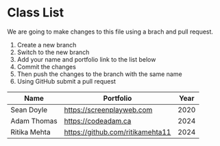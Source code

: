 # Class List

We are going to make changes to this file using a brach and pull request.

1. Create a new branch
2. Switch to the new branch
3. Add your name and portfolio link to the list below
4. Commit the changes
5. Then push the changes to the branch with the same name
6. Using GitHub submit a pull request

| Name         | Portfolio                        | Year |
| ------------ | -------------------------------- | ---- |
| Sean Doyle   | https://screenplayweb.com        | 2020 |
| Adam Thomas  | https://codeadam.ca              | 2024 |
| Ritika Mehta | https://github.com/ritikamehta11 | 2024 |
